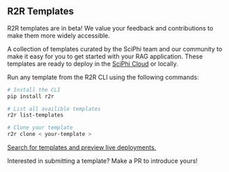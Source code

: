 ## R2R Templates

R2R templates are in beta! We value your feedback and contributions to make them more widely accessible.

A collection of templates curated by the SciPhi team and our community to make it easy for you to get started with your RAG application. These templates are ready to deploy in the [SciPhi Cloud](https://app.sciphi.ai/) or locally.

Run any template from the R2R CLI using the following commands:
```bash
# Install the CLI
pip install r2r

# List all availible templates
r2r list-templates

# Clone your template
r2r clone < your-template >
```

[Search for templates and preview live deployments.](https://app.sciphi.ai/templates)

Interested in submitting a template? Make a PR to introduce yours!
